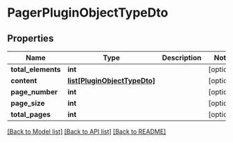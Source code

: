 # PagerPluginObjectTypeDto

## Properties
Name | Type | Description | Notes
------------ | ------------- | ------------- | -------------
**total_elements** | **int** |  | [optional] 
**content** | [**list[PluginObjectTypeDto]**](PluginObjectTypeDto.md) |  | [optional] 
**page_number** | **int** |  | [optional] 
**page_size** | **int** |  | [optional] 
**total_pages** | **int** |  | [optional] 

[[Back to Model list]](../README.md#documentation-for-models) [[Back to API list]](../README.md#documentation-for-api-endpoints) [[Back to README]](../README.md)

